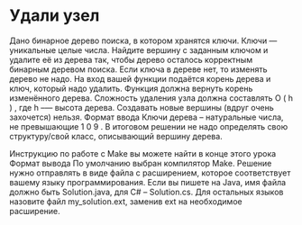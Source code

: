 # Удали узел
Дано бинарное дерево поиска, в котором хранятся ключи. Ключи — уникальные целые числа. Найдите вершину с заданным ключом и удалите её из дерева так, чтобы дерево осталось корректным бинарным деревом поиска. Если ключа в дереве нет, то изменять дерево не надо.
На вход вашей функции подаётся корень дерева и ключ, который надо удалить. Функция должна вернуть корень изменённого дерева. Сложность удаления узла должна составлять
O
(
h
)
, где
h
–— высота дерева.
Создавать новые вершины (вдруг очень захочется) нельзя.
Формат ввода
Ключи дерева – натуральные числа, не превышающие
1
0
9
. В итоговом решении не надо определять свою структуру/свой класс, описывающий вершину дерева.

Инструкцию по работе с Make вы можете найти в конце этого урока
Формат вывода
По умолчанию выбран компилятор Make. Решение нужно отправлять в виде файла с расширением, которое соответствует вашему языку программирования. Если вы пишете на Java, имя файла должно быть Solution.java, для C# – Solution.cs. Для остальных языков назовите файл my_solution.ext, заменив ext на необходимое расширение.

